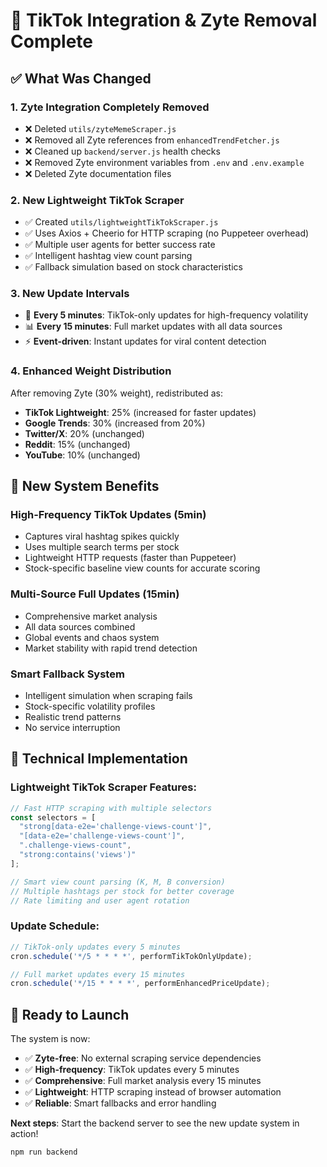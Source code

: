 # 🎵 TikTok Integration & Zyte Removal Complete

## ✅ What Was Changed

### 1. **Zyte Integration Completely Removed**
- ❌ Deleted `utils/zyteMemeScraper.js`
- ❌ Removed all Zyte references from `enhancedTrendFetcher.js`
- ❌ Cleaned up `backend/server.js` health checks
- ❌ Removed Zyte environment variables from `.env` and `.env.example`
- ❌ Deleted Zyte documentation files

### 2. **New Lightweight TikTok Scraper**
- ✅ Created `utils/lightweightTikTokScraper.js`
- ✅ Uses Axios + Cheerio for HTTP scraping (no Puppeteer overhead)
- ✅ Multiple user agents for better success rate
- ✅ Intelligent hashtag view count parsing
- ✅ Fallback simulation based on stock characteristics

### 3. **New Update Intervals**
- 🎵 **Every 5 minutes**: TikTok-only updates for high-frequency volatility
- 📊 **Every 15 minutes**: Full market updates with all data sources
- ⚡ **Event-driven**: Instant updates for viral content detection

### 4. **Enhanced Weight Distribution**
After removing Zyte (30% weight), redistributed as:
- **TikTok Lightweight**: 25% (increased for faster updates)
- **Google Trends**: 30% (increased from 20%)
- **Twitter/X**: 20% (unchanged)
- **Reddit**: 15% (unchanged)
- **YouTube**: 10% (unchanged)

## 🎯 New System Benefits

### **High-Frequency TikTok Updates (5min)**
- Captures viral hashtag spikes quickly
- Uses multiple search terms per stock
- Lightweight HTTP requests (faster than Puppeteer)
- Stock-specific baseline view counts for accurate scoring

### **Multi-Source Full Updates (15min)**
- Comprehensive market analysis
- All data sources combined
- Global events and chaos system
- Market stability with rapid trend detection

### **Smart Fallback System**
- Intelligent simulation when scraping fails
- Stock-specific volatility profiles
- Realistic trend patterns
- No service interruption

## 🔧 Technical Implementation

### **Lightweight TikTok Scraper Features:**
```javascript
// Fast HTTP scraping with multiple selectors
const selectors = [
  "strong[data-e2e='challenge-views-count']",
  "[data-e2e='challenge-views-count']",
  ".challenge-views-count",
  "strong:contains('views')"
];

// Smart view count parsing (K, M, B conversion)
// Multiple hashtags per stock for better coverage
// Rate limiting and user agent rotation
```

### **Update Schedule:**
```javascript
// TikTok-only updates every 5 minutes
cron.schedule('*/5 * * * *', performTikTokOnlyUpdate);

// Full market updates every 15 minutes  
cron.schedule('*/15 * * * *', performEnhancedPriceUpdate);
```

## 🚀 Ready to Launch

The system is now:
- ✅ **Zyte-free**: No external scraping service dependencies
- ✅ **High-frequency**: TikTok updates every 5 minutes
- ✅ **Comprehensive**: Full market analysis every 15 minutes
- ✅ **Lightweight**: HTTP scraping instead of browser automation
- ✅ **Reliable**: Smart fallbacks and error handling

**Next steps**: Start the backend server to see the new update system in action!

```bash
npm run backend
```
